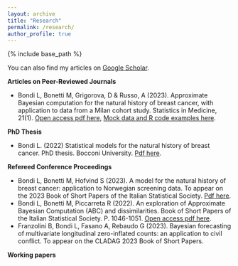 ```yaml
---
layout: archive
title: "Research"
permalink: /research/
author_profile: true
---
```

{% include base_path %}

You can also find my articles on [Google Scholar](https://scholar.google.it/citations?view_op=list_works&hl=it&hl=it&user=wOecf5QAAAAJ).


**Articles on Peer-Reviewed Journals**

* Bondi L, Bonetti M, Grigorova, D & Russo, A (2023). Approximate Bayesian computation for the natural history of breast cancer, with application to data from a Milan cohort study. Statistics in Medicine, 21(1). [Open access pdf here](https://doi.org/10.1002/sim.9756), [Mock data and R code examples here](/files/ABC_BREAST_CANCER_Bondi_et_al.zip).

**PhD Thesis**
* Bondi L. (2022) Statistical models for the natural history of breast cancer. PhD thesis. Bocconi University. [Pdf here](https://github.com/laurabondi/laurabondi.github.io/files/11531050/PhD_Thesis_FINAL.pdf).

**Refereed Conference Proceedings**
* Bondi L, Bonetti M, Hofvind S (2023). A model for the natural history of breast cancer: application to Norwegian screening data. To appear on the 2023 Book of Short Papers of the Italian Statistical Society. [Pdf here](/files/A_model_for_the_natural_history_of_breast_cancer__application_to_a_Norwegian_screening_dataset___Short_paper_SIS_2023.pdf).
* Bondi L, Bonetti M, Piccarreta R (2022). An exploration of Approximate Bayesian Computation (ABC) and dissimilarities. Book of Short Papers of the Italian Statistical Society. P. 1046-1051. [Open access pdf here](https://it.pearson.com/content/dam/region-core/italy/pearson-italy/pdf/Docenti/Universit%C3%A0/Sis-2022-4c-low.pdf).
* Franzolini B, Bondi L, Fasano A, Rebaudo G (2023). Bayesian forecasting of multivariate longitudinal zero-inflated counts: an application to civil conflict. To appear on the CLADAG 2023 Book of Short Papers.


**Working papers**
